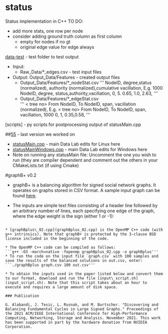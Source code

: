 # status
Status implementation in C++ TO DO: 

* add more stats, one row per node
* consider adding ground truth column as first column
  * empty for nodes if no gt
  * original edge value for edge always 

[data-test](../data-test)  - test folder to test output 
  * Input: 
    * Raw_Data/*_edges.csv - test input files
  * Output: Output_Data/Features - created output files 
    * Output_Data/Features/*_nodeStat.csv 
'''
<tree no> NodeID, degree,status (normalized), authority (normalized),cumulative vacillation,
 E.g. 
1000 NodeID, degree, status,authority,vacillation,
0, 5. 0.65, 1.0, 2.63,
'''
	* Output_Data/Features/*_edgeStat.csv  
'''	
< tree no> From NodeID, To NodeID, span, vacillation (normalized),
E.g. 
< tree no> From NodeID, To NodeID, span, vacillation,
1000 0, 1, 0.35,0.58,
'''
  
[scripts] - py scripts for postprocessing output of statusMain.cpp 
	
##[55](55/) - last version we worked on
* [statusMain.cpp](55/statusMainLinux.cpp) - main Data Lab edits for Linux here 
* [statusMainWindows.cpp](55/statusMainWindows.cpp) - main Data Lab edits for Windows here
*  Note on running any statusMain file: Uncomment the one you wish to run (they are compiler dependent and comment out the others in your CMakeLists.txt (if using Cmake)


#graphB+ v0.2

* graphB+ is a balancing algorithm for signed social network graphs. It operates on graphs stored in CSV format. A sample input graph can be found [here](graph.csv).

* The inputs are simple text files consisting of a header line followed by an arbitrary number of lines, each specifying one edge of the graph, where the edge weight is the sign (either 1 or -1):

```From Node ID, To Node ID, Edge Weight   10,33,-1   8,5,1'''

* [graphBplus\_02.cpp](graphBplus_02.cpp) is the OpenMP C++ code (with g++ intrinsics). Note that graphB+ is protected by the 3-clause BSD license included in the beginning of the code.

* The OpenMP C++ code can be compiled as follows:
```g++ -O3 -march=native -fopenmp graphBplus_02.cpp -o graphBplus'''
* To run the code on the input file `graph.csv` with 100 samples and save the results of the balanced solutions in out.csv, enter:
```./graphBplus graph.csv 100 out.csv'''

* To obtain the inputs used in the paper listed below and convert them to our format, download and run the file [input\_script.sh](input_script.sh). Note that this script takes about an hour to execute and requires a large amount of disk space.

### Publication

G. Alabandi, J. Tesic, L. Rusnak, and M. Burtscher. "Discovering and Balancing Fundamental Cycles in Large Signed Graphs." Proceedings of the 2021 ACM/IEEE International Conference for High-Performance Computing, Networking, Storage and Analysis. November 2021. This work has been supported in part by the hardware donation from NVIDIA Corporation.



  
